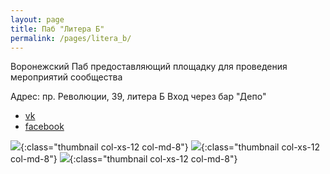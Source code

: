 ```yaml
---
layout: page
title: Паб "Литера Б"
permalink: /pages/litera_b/
---
```


Воронежский Паб предоставляющий площадку для проведения мероприятий сообщества

Адрес: пр. Революции, 39, литера Б
Вход через бар "Депо"

* [vk](https://vk.com/liter_b)
* [facebook](https://www.facebook.com/be.the.litera/)

![](https://scontent.fhen1-1.fna.fbcdn.net/v/t31.0-8/15676309_1068604819951650_6767289444988019459_o.jpg?oh=15384d6588c8f6030fb548c559e14d72&oe=5980F4F1){:class="thumbnail col-xs-12 col-md-8"}
![](https://scontent.fhen1-1.fna.fbcdn.net/v/t1.0-9/15781606_1289139877813605_6703898085450233452_n.jpg?oh=308a980e8a870386f9fb0d2f19151913&oe=5980A086){:class="thumbnail col-xs-12 col-md-8"}
![](https://pp.userapi.com/c837124/v837124208/15547/pVxs_rYCHi4.jpg){:class="thumbnail col-xs-12 col-md-8"}

